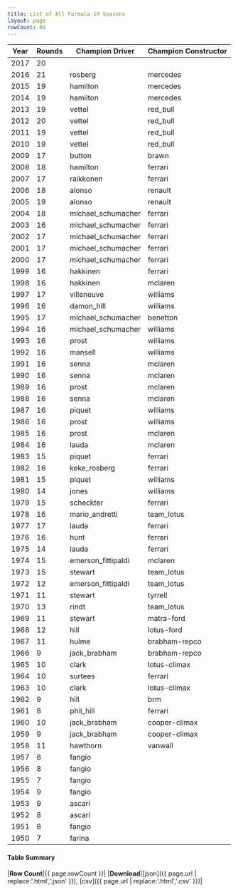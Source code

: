 ```yaml
---
title: List of All Formula 1® Seasons
layout: page
rowCount: 68
---
```


| Year | Rounds | Champion Driver | Champion Constructor |
|--|--|--|--|
| 2017 | 20 |   |   |
| 2016 | 21 | rosberg | mercedes |
| 2015 | 19 | hamilton | mercedes |
| 2014 | 19 | hamilton | mercedes |
| 2013 | 19 | vettel | red_bull |
| 2012 | 20 | vettel | red_bull |
| 2011 | 19 | vettel | red_bull |
| 2010 | 19 | vettel | red_bull |
| 2009 | 17 | button | brawn |
| 2008 | 18 | hamilton | ferrari |
| 2007 | 17 | raikkonen | ferrari |
| 2006 | 18 | alonso | renault |
| 2005 | 19 | alonso | renault |
| 2004 | 18 | michael_schumacher | ferrari |
| 2003 | 16 | michael_schumacher | ferrari |
| 2002 | 17 | michael_schumacher | ferrari |
| 2001 | 17 | michael_schumacher | ferrari |
| 2000 | 17 | michael_schumacher | ferrari |
| 1999 | 16 | hakkinen | ferrari |
| 1998 | 16 | hakkinen | mclaren |
| 1997 | 17 | villeneuve | williams |
| 1996 | 16 | damon_hill | williams |
| 1995 | 17 | michael_schumacher | benetton |
| 1994 | 16 | michael_schumacher | williams |
| 1993 | 16 | prost | williams |
| 1992 | 16 | mansell | williams |
| 1991 | 16 | senna | mclaren |
| 1990 | 16 | senna | mclaren |
| 1989 | 16 | prost | mclaren |
| 1988 | 16 | senna | mclaren |
| 1987 | 16 | piquet | williams |
| 1986 | 16 | prost | williams |
| 1985 | 16 | prost | mclaren |
| 1984 | 16 | lauda | mclaren |
| 1983 | 15 | piquet | ferrari |
| 1982 | 16 | keke_rosberg | ferrari |
| 1981 | 15 | piquet | williams |
| 1980 | 14 | jones | williams |
| 1979 | 15 | scheckter | ferrari |
| 1978 | 16 | mario_andretti | team_lotus |
| 1977 | 17 | lauda | ferrari |
| 1976 | 16 | hunt | ferrari |
| 1975 | 14 | lauda | ferrari |
| 1974 | 15 | emerson_fittipaldi | mclaren |
| 1973 | 15 | stewart | team_lotus |
| 1972 | 12 | emerson_fittipaldi | team_lotus |
| 1971 | 11 | stewart | tyrrell |
| 1970 | 13 | rindt | team_lotus |
| 1969 | 11 | stewart | matra-ford |
| 1968 | 12 | hill | lotus-ford |
| 1967 | 11 | hulme | brabham-repco |
| 1966 | 9 | jack_brabham | brabham-repco |
| 1965 | 10 | clark | lotus-climax |
| 1964 | 10 | surtees | ferrari |
| 1963 | 10 | clark | lotus-climax |
| 1962 | 9 | hill | brm |
| 1961 | 8 | phil_hill | ferrari |
| 1960 | 10 | jack_brabham | cooper-climax |
| 1959 | 9 | jack_brabham | cooper-climax |
| 1958 | 11 | hawthorn | vanwall |
| 1957 | 8 | fangio |   |
| 1956 | 8 | fangio |   |
| 1955 | 7 | fangio |   |
| 1954 | 9 | fangio |   |
| 1953 | 9 | ascari |   |
| 1952 | 8 | ascari |   |
| 1951 | 8 | fangio |   |
| 1950 | 7 | farina |   |

#### Table Summary

|**Row Count**|{{ page.rowCount }}|
|**Download**|[json]({{ page.url | replace:'.html','.json' }}), [csv]({{ page.url | replace:'.html','.csv' }})|
